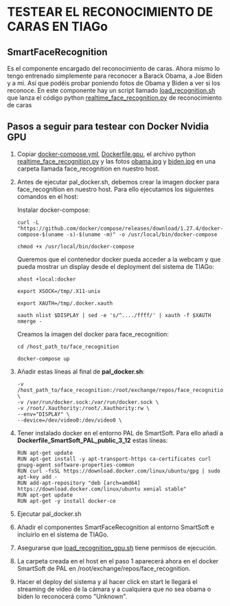 # TESTEAR EL RECONOCIMIENTO DE CARAS EN TIAGo
## SmartFaceRecognition
Es el componente encargado del reconocimiento de caras. Ahora mismo lo tengo entrenado simplemente para reconocer a Barack Obama, a Joe Biden y a mi. Así que podéis probar poniendo fotos de Obama y Biden a ver si los reconoce.
En este componente hay un script llamado [load_recognition.sh](Face-recognition/SmartFaceRecognition/smartsoft/src/load_recognition.sh) que lanza el código python [realtime_face_recognition.py](Face-recognition/realtime_face_recognition.py) de reconocimiento de caras

## Pasos a seguir para testear con Docker Nvidia GPU
1. Copiar [docker-compose.yml](Face-recognition/docker-compose.yml), [Dockerfile.gpu](Face-recognition/Dockerfile.gpu), el archivo python [realtime_face_recognition.py](Face-recognition/realtime_face_recognition.py) y las fotos [obama.jpg](Face-recognition/obama.jpg) y [biden.jpg](Face-recognition/biden.jpg) en una carpeta llamada face_recognition en nuestro host.

2. Antes de ejecutar pal_docker.sh, debemos crear la imagen docker para face_recognition en nuestro host. Para ello ejecutamos los siguientes comandos en el host:

	Instalar docker-compose:
	```
	curl -L "https://github.com/docker/compose/releases/download/1.27.4/docker-compose-$(uname -s)-$(uname -m)" -o /usr/local/bin/docker-compose
	```
	```
	chmod +x /usr/local/bin/docker-compose
	```
	Queremos que el contenedor docker pueda acceder a la webcam y que pueda mostrar un display desde el deployment del sistema de TIAGo:
	```
	xhost +local:docker
	```
	```
	export XSOCK=/tmp/.X11-unix
	```
	```
	export XAUTH=/tmp/.docker.xauth
	```
	```
	xauth nlist $DISPLAY | sed -e 's/^..../ffff/' | xauth -f $XAUTH nmerge -
	```
	Creamos la imagen del docker para face_recognition:
	```
	cd /host_path_to/face_recognition
	```
	```
	docker-compose up
	```

3. Añadir estas líneas al final de **pal_docker.sh**:
	```
	-v /host_path_to/face_recognition:/root/exchange/repos/face_recognition \
	-v /var/run/docker.sock:/var/run/docker.sock \
	-v /root/.Xauthority:/root/.Xauthority:rw \
	--env="DISPLAY" \
	--device=/dev/video0:/dev/video0 \
	```

4. Tener instalado docker en el entorno PAL de SmartSoft. Para ello añadí a **Dockerfile_SmartSoft_PAL_public_3_12** estas líneas:
	```
	RUN apt-get update
	RUN apt-get install -y apt-transport-https ca-certificates curl gnupg-agent software-properties-common
	RUN curl -fsSL https://download.docker.com/linux/ubuntu/gpg | sudo apt-key add -
	RUN add-apt-repository "deb [arch=amd64] https://download.docker.com/linux/ubuntu xenial stable"
	RUN apt-get update
	RUN apt-get -y install docker-ce
	```

5. Ejecutar pal_docker.sh

6. Añadir el componentes SmartFaceRecognition al entorno SmartSoft e incluirlo en el sistema de TIAGo.

7. Asegurarse que [load_recognition_gpu.sh](Face-recognition/SmartFaceRecognition/smartsoft/src) tiene permisos de ejecución.

9. La carpeta creada en el host en el paso 1 aparecerá ahora en el docker SmartSoft de PAL en /root/exchange/repos/face_recognition.

10. Hacer el deploy del sistema y al hacer click en start le llegará el streaming de video de la cámara y a cualquiera que no sea obama o biden lo reconocerá como "Unknown".

